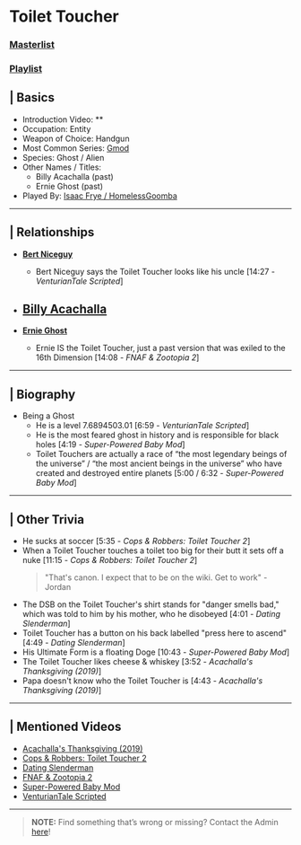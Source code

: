 # Toilet Toucher  
### [Masterlist]()
### [Playlist]()

## | Basics  
- Introduction Video: **  
- Occupation: Entity  
- Weapon of Choice: Handgun  
- Most Common Series: [Gmod](6.Series/Gmod.html)  
- Species: Ghost / Alien  
- Other Names / Titles:   
  - Billy Acachalla \(past)
  - Ernie Ghost \(past)  
- Played By: [Isaac Frye / HomelessGoomba](3.Siblings/3.4.Isaac-Frye-HomelessGoomba.html)  

----

## | Relationships  
- [**Bert Niceguy**](5.Characters/One-Use_Uncommon.html)
  - Bert Niceguy says the Toilet Toucher looks like his uncle \[14:27 - *VenturianTale Scripted*]

- [**Billy Acachalla**](5.Characters/Billy_Acachalla.html)
  - 

- [**Ernie Ghost**](5.Characters/One-Use_Uncommon.html)  
  - Ernie IS the Toilet Toucher, just a past version that was exiled to the 16th Dimension \[14:08 - *FNAF & Zootopia 2*]

----

## | Biography  
- Being a Ghost
  - He is a level 7.6894503.01 \[6:59 - *VenturianTale Scripted*]
  - He is the most feared ghost in history and is responsible for black holes \[4:19 - *Super-Powered Baby Mod*]
  - Toilet Touchers are actually a race of “the most legendary beings of the universe” / “the most ancient beings in the universe” who have created and destroyed entire planets \[5:00 / 6:32 - *Super-Powered Baby Mod*]

----

## | Other Trivia  
- He sucks at soccer \[5:35 - *Cops & Robbers: Toilet Toucher 2*]
- When a Toilet Toucher touches a toilet too big for their butt it sets off a nuke \[11:15 - *Cops & Robbers: Toilet Toucher 2*]
  > "That's canon. I expect that to be on the wiki. Get to work" -Jordan
- The DSB on the Toilet Toucher's shirt stands for "danger smells bad," which was told to him by his mother, who he disobeyed \[4:01 - *Dating Slenderman*]
- Toilet Toucher has a button on his back labelled "press here to ascend" \[4:49 - *Dating Slenderman*]
- His Ultimate Form is a floating Doge \[10:43 - *Super-Powered Baby Mod*]
- The Toilet Toucher likes cheese & whiskey [3:52 - *Acachalla's Thanksgiving (2019)*]
- Papa doesn't know who the Toilet Toucher is [4:43 - *Acachalla's Thanksgiving (2019)*]

----

## | Mentioned Videos
- [Acachalla's Thanksgiving \(2019)](https://youtu.be/dC5GT2mZNEk)
- [Cops & Robbers: Toilet Toucher 2](https://youtu.be/UqhzSvza9dc)
- [Dating Slenderman](https://youtu.be/iKCA4r6euXM)
- [FNAF & Zootopia 2](https://youtu.be/QIj9VgYm2Og)
- [Super-Powered Baby Mod](https://youtu.be/jWXZO7cAe3o)
- [VenturianTale Scripted](https://youtu.be/iD4Mw3rx4wc)

----

> **NOTE:** Find something that’s wrong or missing? Contact the Admin [here](../chapter_2.html)!